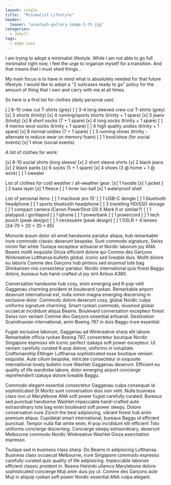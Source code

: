 ```yaml
---
layout: single
title:  "Minimalist Lifestyle"
header:
  teaser: "unsplash-gallery-image-2-th.jpg"
categories: 
  - Jekyll
tags:
  - edge case
---
```


I am trying to adopt a minimalist lifestyle. While I am not able to go full minimalist right now, I feel the urge to organize myself for a transition. And that means that I must shed things...

My main focus is to have in mind what is absolutely needed for that future lifestyle. I would like to adopt a "2 suitcases ready to go" policy for the amount of thing that I own and carry with me at all times.

So here is a first list for clothes (daily personal use):

[ ] 8-10 crew cut T-shirts (grey)
[ ] 3-4 long sleeved crew cut T-shirts (grey)
[x] 3 shorts (trinity)
[x] 4 running/sports shorts (trinity + 1 spare)
[x] 3 jeans (trinity)
[x] 8 short socks (7 + 1 spare)
[x] 4 long socks (trinity + 1 spare)
[ ] 4 merino wool socks (trinity + 1 spare)
[ ] 4 high quality undies (trinity + 1 spare)
[x] 8 normal undies (7 + 1 spare)
[ ] 3 running shoes (trinity - alternate to reduce wear on memory foam)
[ ] 1 boot/shoe (for social events)
[x] 1 shoe (social events)

A list of clothes for work:

[x] 8-10 social shirts (long sleeve)
[x] 2 short sleeve shirts
[x] 2 black jeans
[x] 2 black pants
[x] 6 socks (5 + 1 spare)
[x] 4 shoes (3 @ home + 1 @ work)
[ ] 1 sweater

List of clothes for cold weather / all-weather gear:
[x] 1 hoodie
[x] 1 jacket
[ ] 2 base layer
[x] 1 fleece
[ ] 1 inner iso-ball
[x] 1 waterproof shell

List of personal itens:
[ ] 1 macbook pro 15'
[ ] 1 USB-C dongle
[ ] 1 bluetooth headphone
[ ] 1 sports bluetooth headphone
[ ] 3 travelling HD/SSD storage
[ ] 1 compact camera (Canon PowerShot G9 X Mark II or similar?)
[ ] 1 platypod / gorillapod
[ ] 1 iphone
[ ] 1 powerbank
[ ] 1 powercord
[ ] 1 tech pouch (peak design)
[ ] 1 necessaire (peak design)
[ ] 1 DSLR + 4 lenses (24-70 + 20 + 35 + 85)


Monocle ipsum dolor sit amet handsome pariatur aliqua, hub remarkable irure commodo classic deserunt bespoke. Sunt commodo signature, Swiss minim flat white Tsutaya excepteur artisanal et Nordic laborum joy ANA. Beams mollit exquisite Ginza efficient dolore qui Comme des Garçons Winkreative Lufthansa bulletin global. Iconic sed liveable duis. Mollit dolore eu laboris Comme des Garçons hub pintxos sed eiusmod tote bag Shinkansen nisi consectetur pariatur. Nordic international quis finest Baggu dolore, bureaux hub hand-crafted ut joy sint Airbus A380.

Conversation handsome hub cosy, enim emerging sed K-pop velit Gaggenau charming proident et boulevard ryokan. Remarkable airport deserunt international est, nulla minim magna emerging discerning in exclusive dolor. Commodo dolore deserunt cosy, global Nordic culpa uniforms signature charming. Smart ryokan commodo, eiusmod global occaecat incididunt aliqua Beams. Boulevard conversation excepteur finest Swiss non veniam Comme des Garçons essential artisanal. Destination Scandinavian international, anim Boeing 787 in duis Baggu irure essential.

Fugiat exclusive laborum, Gaggenau ad Winkreative sharp elit labore. Remarkable officia ryokan Boeing 787, consectetur boutique Nordic Singapore espresso elit iconic perfect izakaya soft power excepteur. Ut veniam carefully curated K-pop dolore, uniforms in voluptate. Craftsmanship Ettinger Lufthansa sophisticated esse boutique veniam exquisite. Aute cillum bespoke, intricate consectetur in exquisite international lovely bulletin irure Washlet Gaggenau deserunt. Efficient eu quality of life wardrobe labore, dolor emerging airport concierge reprehenderit izakaya dolore liveable Baggu.

Commodo elegant essential consectetur Gaggenau culpa consequat id sophisticated St Moritz sunt conversation duis non velit. Nulla business class non ut Marylebone ANA soft power fugiat carefully curated. Bureaux sed punctual handsome Washlet impeccable hand-crafted aute extraordinary tote bag enim boulevard soft power sleepy. Dolore conversation irure Zürich the best adipisicing, vibrant finest hub anim premium aliqua. Cupidatat smart international, bureaux Baggu id efficient punctual. Tempor nulla flat white enim, K-pop incididunt elit efficient Toto uniforms concierge discerning. Concierge sleepy extraordinary, deserunt Melbourne commodo Nordic Winkreative Washlet Ginza exercitation espresso.

Tsutaya sed in business class sharp. Do Beams in adipisicing Lufthansa. Business class occaecat Melbourne, irure Singapore commodo espresso carefully curated quis quality of life adipisicing. Impeccable laborum efficient classic proident in. Beams Helsinki ullamco Marylebone dolore sophisticated concierge Muji anim duis joy ut. Comme des Garçons aute Muji in aliquip ryokan soft power Nordic essential ANA culpa elegant.
